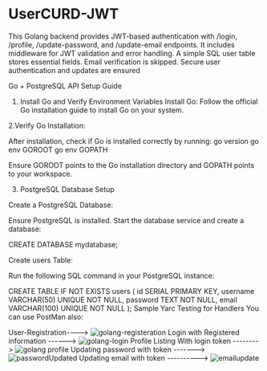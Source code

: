 # UserCURD-JWT
This Golang backend provides JWT-based authentication with /login, /profile, /update-password, and /update-email endpoints. It includes middleware for JWT validation and error handling. A simple SQL user table stores essential fields. Email verification is skipped. Secure user authentication and updates are ensured

Go + PostgreSQL API Setup Guide

1. Install Go and Verify Environment Variables
  Install Go:
       Follow the official Go installation guide to install Go on your system.

2.Verify Go Installation:

   After installation, check if Go is installed correctly by running:
       go version
       go env GOROOT
       go env GOPATH

Ensure GOROOT points to the Go installation directory and GOPATH points to your workspace.

3. PostgreSQL Database Setup
   
Create a PostgreSQL Database:

Ensure PostgreSQL is installed. Start the database service and create a database:

CREATE DATABASE mydatabase;

Create users Table:

Run the following SQL command in your PostgreSQL instance:

CREATE TABLE IF NOT EXISTS users (
    id SERIAL PRIMARY KEY,
    username VARCHAR(50) UNIQUE NOT NULL,
    password TEXT NOT NULL,
    email VARCHAR(100) UNIQUE NOT NULL
);
Sample Yarc Testing for Handlers You can use PostMan also:

 User-Registration---->  ![golang-registeration](https://github.com/user-attachments/assets/8d4220ff-e988-4570-9065-bc31e0f736dc)
 Login with Registered information ------> ![golang-login](https://github.com/user-attachments/assets/9a3736dd-3ba4-4bc9-9399-ffdbec9cbee6)
 Profile Listing With login token --------> ![golang profile](https://github.com/user-attachments/assets/49b6f688-4a58-4f7e-a3a5-eedc0647b032)
 Updating password with token -------> ![passwordUpdated](https://github.com/user-attachments/assets/e441a3da-b02c-45a0-b14f-8ebd6dfeccaa)
 Updating email with token ----------> ![emailupdate](https://github.com/user-attachments/assets/0fd9bef6-c2c0-4e2e-a5ac-9975f4c5d257)




